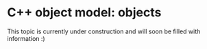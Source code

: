 # C++ object model: objects

This topic is currently under construction and will soon be filled with information :)
